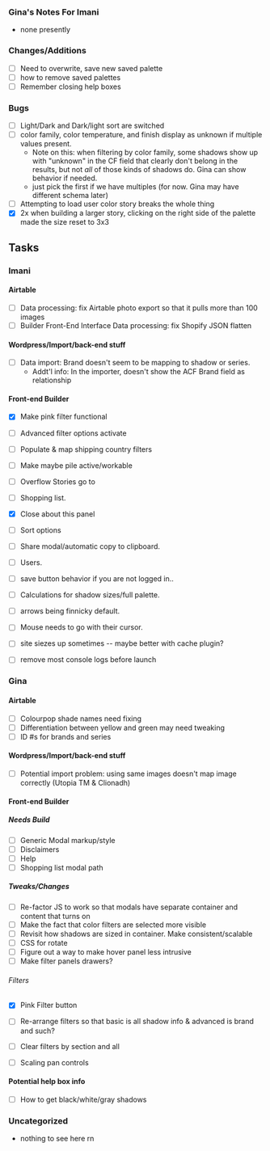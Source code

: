 ### Gina's Notes For Imani
- none presently

### Changes/Additions
- [ ] Need to overwrite, save new saved palette
- [ ] how to remove saved palettes
- [ ] Remember closing help boxes

### Bugs
- [ ] Light/Dark and Dark/light sort are switched
- [ ] color family, color temperature, and finish display as unknown if multiple values present.
  * Note on this: when filtering by color family, some shadows show up with "unknown" in the CF field that clearly don't belong in the results, but not *all* of those kinds of shadows do. Gina can show behavior if needed. 
  * just pick the first if we have multiples (for now. Gina may have different schema later)
- [ ] Attempting to load user color story breaks the whole thing
- [X] 2x when building a larger story, clicking on the right side of the palette made the size reset to 3x3
  
## Tasks
### Imani

#### Airtable
- [ ] Data processing: fix Airtable photo export so that it pulls more than 100 images 
- [ ] Builder Front-End Interface Data processing: fix Shopify JSON flatten

#### Wordpress/Import/back-end stuff
- [ ] Data import: Brand doesn't seem to be mapping to shadow or series. 
  * Addt'l info: In the importer, doesn't show the ACF Brand field as relationship 

#### Front-end Builder
- [x] Make pink filter functional
- [ ] Advanced filter options activate
- [ ] Populate & map shipping country filters
- [ ] Make maybe pile active/workable
- [ ] Overflow Stories go to
- [ ] Shopping list.
- [x] Close about this panel
- [ ] Sort options
- [ ] Share modal/automatic copy to clipboard.
- [ ] Users.
- [ ] save button behavior if you are not logged in..
- [ ] Calculations for shadow sizes/full palette.
- [ ] arrows being finnicky default.
- [ ] Mouse needs to go with their cursor.
- [ ] site siezes up sometimes -- maybe better with cache plugin?
- [ ] remove most console logs before launch


### Gina

#### Airtable
- [ ] Colourpop shade names need fixing
- [ ] Differentiation between yellow and green may need tweaking
- [ ] ID #s for brands and series

#### Wordpress/Import/back-end stuff
- [ ] Potential import problem: using same images doesn't map image correctly (Utopia TM & Clionadh)

#### Front-end Builder
##### Needs Build
- [ ] Generic Modal markup/style
- [ ] Disclaimers
- [ ] Help
- [ ] Shopping list modal path
##### Tweaks/Changes
- [ ] Re-factor JS to work so that modals have separate container and content that turns on
- [ ] Make the fact that color filters are selected more visible
- [ ] Revisit how shadows are sized in container. Make consistent/scalable
- [ ] CSS for rotate
- [ ] Figure out a way to make hover panel less intrusive
- [ ] Make filter panels drawers?
###### Filters
- [x] Pink Filter button
- [ ] Re-arrange filters so that basic is all shadow info & advanced is brand and such?
- [ ] Clear filters by section and all
- [ ] Scaling pan controls


#### Potential help box info
- [ ] How to get black/white/gray shadows

### Uncategorized
- nothing to see here rn
